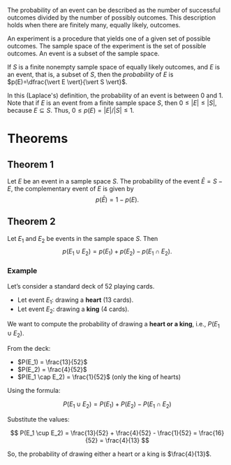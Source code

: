 The probability of an event can be described as the number of successful outcomes divided by the number of possibly outcomes. This description holds when there are finitely many, equally likely, outcomes.

An experiment is a procedure that yields one of a given set of possible outcomes. The sample space of the experiment is the set of possible outcomes. An event is a subset of the sample space.

If $S$ is a finite nonempty sample space of equally likely outcomes, and $E$ is an event, that is, a subset of $S$, then the *probability* of $E$ is $p(E)=\dfrac{\vert E \vert}{\vert S \vert}$.

In this (Laplace's) definition, the probability of an event is between 0 and 1. Note that if $E$ is an event from a finite sample space $S$, then $0 \leq \vert E \vert \leq \vert S \vert$, because $E \subseteq S$. Thus, $0 \leq p(E)=\vert E \vert / \vert S \vert \leq 1$.
# Theorems
## Theorem 1
Let $E$ be an event in a sample space $S$. The probability of the event $\bar E = S - E$, the complementary event of $E$ is given by
$$p(\bar E) = 1-p(E).$$
## Theorem 2
Let $E_1$ and $E_2$ be events in the sample space $S$. Then
$$
p(E_1 \cup E_2)=p(E_1)+p(E_2)-p(E_1 \cap E_2).
$$
### Example
Let’s consider a standard deck of 52 playing cards.

- Let event $E_1$: drawing a **heart** (13 cards).
- Let event $E_2$: drawing a **king** (4 cards).

We want to compute the probability of drawing a **heart or a king**, i.e., $P(E_1 \cup E_2)$.

From the deck:

- $P(E_1) = \frac{13}{52}$
- $P(E_2) = \frac{4}{52}$
- $P(E_1 \cap E_2) = \frac{1}{52}$ (only the king of hearts)

Using the formula:

$$
P(E_1 \cup E_2) = P(E_1) + P(E_2) - P(E_1 \cap E_2)
$$

Substitute the values:

$$
P(E_1 \cup E_2) = \frac{13}{52} + \frac{4}{52} - \frac{1}{52} = \frac{16}{52} = \frac{4}{13}
$$

So, the probability of drawing either a heart or a king is $\frac{4}{13}$.
